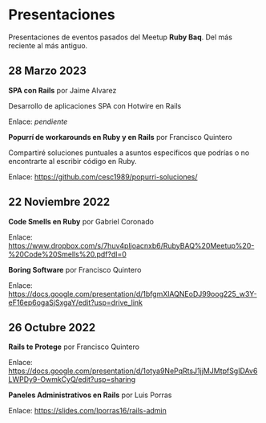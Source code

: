 # Presentaciones

Presentaciones de eventos pasados del Meetup **Ruby Baq**. Del más reciente al más antiguo.

## 28 Marzo 2023

**SPA con Rails** por Jaime Alvarez

Desarrollo de aplicaciones SPA con Hotwire en Rails

Enlace: _pendiente_

**Popurrí de workarounds en Ruby y en Rails** por Francisco Quintero

Compartiré soluciones puntuales a asuntos específicos que podrías o no encontrarte al escribir código en Ruby.

Enlace: https://github.com/cesc1989/popurri-soluciones/

## 22 Noviembre 2022

**Code Smells en Ruby** por Gabriel Coronado

Enlace: https://www.dropbox.com/s/7huv4pljoacnxb6/RubyBAQ%20Meetup%20-%20Code%20Smells%20.pdf?dl=0

**Boring Software** por Francisco Quintero

Enlace: https://docs.google.com/presentation/d/1bfgmXlAQNEoDJ99oog225_w3Y-eF16ep6ogaSjSxgaY/edit?usp=drive_link


## 26 Octubre 2022

**Rails te Protege** por Francisco Quintero

Enlace: https://docs.google.com/presentation/d/1otya9NePqRtsJ1jjMJMtpfSgIDAv6LWPDy9-OwmkCyQ/edit?usp=sharing

**Paneles Administrativos en Rails** por Luis Porras

Enlace: https://slides.com/lporras16/rails-admin
